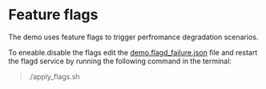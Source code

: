 # Feature flags
The demo uses feature flags to trigger perfromance degradation scenarios. 

To eneable.disable the flags edit the [demo.flagd_failure.json](demo.flagd_failure.json) file and restart the flagd service by running the following command in the terminal:

> ./apply_flags.sh